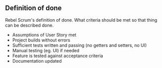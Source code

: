 ## Definition of done

Rebel Scrum's definition of done. What criteria should be met so that thing can be described done.

- Assumptions of User Story met
- Project builds without errors
- Sufficient tests written and passing (no getters and setters, no UI)
- Manual testing (eg. UI) if needed
- Feature is tested against acceptance criteria
- Documentation updated

